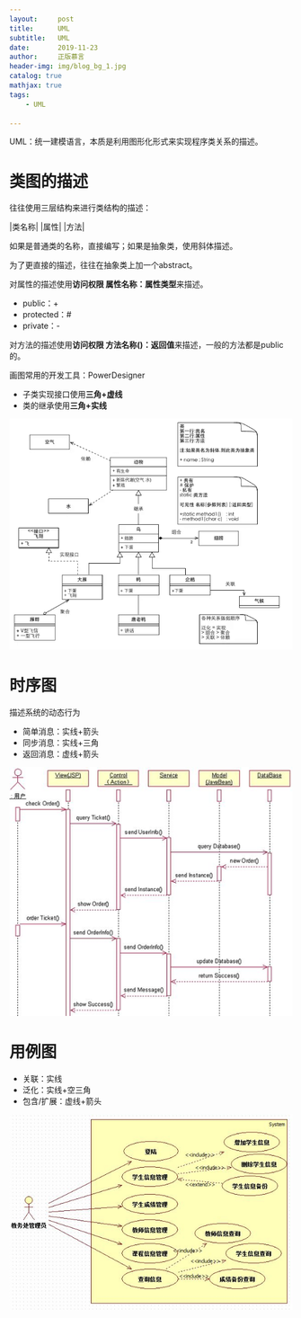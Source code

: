 ```yaml
---
layout:     post
title:      UML
subtitle:   UML
date:       2019-11-23
author:     正版慕言
header-img: img/blog_bg_1.jpg
catalog: true
mathjax: true
tags:
    - UML

---
```


UML：统一建模语言，本质是利用图形化形式来实现程序类关系的描述。

# 类图的描述

往往使用三层结构来进行类结构的描述：

|类名称|
|属性|
|方法|

如果是普通类的名称，直接编写；如果是抽象类，使用斜体描述。

为了更直接的描述，往往在抽象类上加一个abstract。

对属性的描述使用**访问权限 属性名称：属性类型**来描述。
- public：+
- protected：#
- private：-

对方法的描述使用**访问权限 方法名称()：返回值**来描述，一般的方法都是public的。

画图常用的开发工具：PowerDesigner

- 子类实现接口使用**三角+虚线**
- 类的继承使用**三角+实线**

![类图](/img/Java基础/类图.png)

# 时序图

描述系统的动态行为

- 简单消息：实线+箭头
- 同步消息：实线+三角
- 返回消息：虚线+箭头

![时序图](/img/Java基础/时序图.png)

# 用例图

- 关联：实线
- 泛化：实线+空三角
- 包含/扩展：虚线+箭头

![用例图](/img/Java基础/用例图.png)

